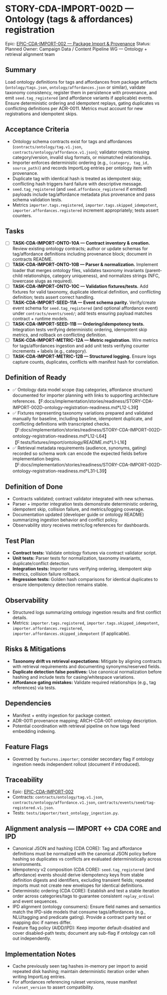 # STORY-CDA-IMPORT-002D — Ontology (tags & affordances) registration

Epic: [EPIC-CDA-IMPORT-002 — Package Import & Provenance](/docs/implementation/epics/EPIC-CDA-IMPORT-002-package-import-and-provenance.md)
Status: Planned
Owner: Campaign Data / Content Pipeline WG — Ontology + retrieval alignment team

## Summary
Load ontology definitions for tags and affordances from package artifacts (`ontology/tags.json`, `ontology/affordances.json` or similar), validate taxonomy consistency, register them in persistence with provenance, and emit `seed.tag_registered` (and affordance variants if applicable) events. Ensure deterministic ordering and idempotent replays, gating duplicates vs conflicting definitions per ADR-0011. Metrics must account for new registrations and idempotent skips.

## Acceptance Criteria
- Ontology schema contracts exist for tags and affordances (`contracts/ontology/tag.v1.json`, `contracts/ontology/affordance.v1.json`); validator rejects missing category/version, invalid slug formats, or mismatched relationships.
- Importer enforces deterministic ordering (e.g., `(category, tag_id, source_path)`) and records ImportLog entries per ontology item with provenance.
- Duplicate tag with identical hash is treated as idempotent skip; conflicting hash triggers hard failure with descriptive message.
- `seed.tag_registered` (and `seed.affordance_registered` if emitted) payloads include tag/affordance metadata plus provenance and pass schema validation tests.
- Metrics `importer.tags.registered`, `importer.tags.skipped_idempotent`, `importer.affordances.registered` increment appropriately; tests assert counters.

## Tasks
- [ ] **TASK-CDA-IMPORT-ONTO-10A — Contract inventory & creation.** Review existing ontology contracts; author or update schemas for tag/affordance definitions including provenance block; document in contracts README.
- [ ] **TASK-CDA-IMPORT-ONTO-10B — Parser & normalization.** Implement loader that merges ontology files, validates taxonomy invariants (parent-child relationships, category uniqueness), and normalizes strings (NFC, lowercase slugs as required).
- [ ] **TASK-CDA-IMPORT-ONTO-10C — Validation fixtures/tests.** Add fixtures for valid taxonomy, duplicate identical definition, and conflicting definition; tests assert correct handling.
- [ ] **TASK-CDA-IMPORT-SEED-11A — Event schema parity.** Verify/create event schema for `seed.tag_registered` (and optional affordance event) under `contracts/events/seed/`; add tests ensuring payload matches contract + runtime models.
- [ ] **TASK-CDA-IMPORT-SEED-11B — Ordering/idempotency tests.** Integration tests verifying deterministic ordering, idempotent skip metrics, and rollback on conflicting definition.
- [ ] **TASK-CDA-IMPORT-METRIC-12A — Metric registration.** Wire metrics for tags/affordances ingestion and add unit tests verifying counter increments + labels (e.g., category).
- [ ] **TASK-CDA-IMPORT-METRIC-12B — Structured logging.** Ensure logs capture counts, duplicates, conflicts with manifest hash for correlation.

## Definition of Ready
- ✅ Ontology data model scope (tag categories, affordance structure) documented for importer planning with links to supporting architecture references.【F:docs/implementation/stories/readiness/STORY-CDA-IMPORT-002D-ontology-registration-readiness.md†L12-L39】
- ✅ Fixtures representing taxonomy variations prepared and validated manually for baseline, including baseline, idempotent duplicate, and conflicting definitions with transcripted checks.【F:docs/implementation/stories/readiness/STORY-CDA-IMPORT-002D-ontology-registration-readiness.md†L12-L64】【F:tests/fixtures/import/ontology/README.md†L1-L16】
- ✅ Retrieval metadata requirements (audience, synonyms, gating) recorded so schema work can encode the expected fields before implementation begins.【F:docs/implementation/stories/readiness/STORY-CDA-IMPORT-002D-ontology-registration-readiness.md†L31-L39】

## Definition of Done
- Contracts validated; contract validator integrated with new schemas.
- Parser + importer integration tests demonstrate deterministic ordering, idempotent skip, collision failure, and metrics/logging coverage.
- Documentation updated (developer guide or ontology README) summarizing ingestion behavior and conflict policy.
- Observability story receives metric/log references for dashboards.

## Test Plan
- **Contract tests:** Validate ontology fixtures via contract validator script.
- **Unit tests:** Parser tests for normalization, taxonomy invariants, duplicate/conflict detection.
- **Integration tests:** Importer runs verifying ordering, idempotent skip metrics, collision failure rollback.
- **Regression tests:** Golden hash comparisons for identical duplicates to ensure idempotency detection remains stable.

## Observability
- Structured logs summarizing ontology ingestion results and first conflict details.
- Metrics: `importer.tags.registered`, `importer.tags.skipped_idempotent`, `importer.affordances.registered`, `importer.affordances.skipped_idempotent` (if applicable).

## Risks & Mitigations
- **Taxonomy drift vs retrieval expectations:** Mitigate by aligning contracts with retrieval requirements and documenting synonyms/reserved fields.
- **Duplicate detection false positives:** Use canonical normalization before hashing and include tests for casing/whitespace variations.
- **Affordance gating mistakes:** Validate required relationships (e.g., tag references) via tests.

## Dependencies
- Manifest + entity ingestion for package context.
- ADR-0011 provenance mapping; ARCH-CDA-001 ontology description.
- Potential coordination with retrieval pipeline on how tags feed embedding indexing.

## Feature Flags
- Governed by `features.importer`; consider secondary flag if ontology ingestion needs independent rollout (document if introduced).

## Traceability
- Epic: [EPIC-CDA-IMPORT-002](/docs/implementation/epics/EPIC-CDA-IMPORT-002-package-import-and-provenance.md)
- Contracts: `contracts/ontology/tag.v1.json`, `contracts/ontology/affordance.v1.json`, `contracts/events/seed/tag-registered.v1.json`.
- Tests: `tests/importer/test_ontology_ingestion.py`.

## Alignment analysis — IMPORT ↔ CDA CORE and IPD
- Canonical JSON and hashing (CDA CORE): Tag and affordance definitions must be normalized with the canonical JSON policy before hashing so duplicates vs conflicts are evaluated deterministically across environments.
- Idempotency v2 composition (CDA CORE): `seed.tag_registered` (and affordance) events should derive idempotency keys from stable definition digests and identifiers, excluding transient fields; repeated imports must not create new envelopes for identical definitions.
- Deterministic ordering (CDA CORE): Establish and test a stable iteration order across categories/tags to guarantee consistent `replay_ordinal` and event sequences.
- IPD alignment (ontology consumers): Ensure field names and semantics match the IPD-side models that consume tags/affordances (e.g., NLU/tagging and predicate gating). Provide a contract parity test or mapping doc if names differ.
- Feature flag policy (AIDD/IPD): Keep importer default-disabled and cover disabled-path tests; document any sub-flag if ontology can roll out independently.

## Implementation Notes
- Cache previously seen tag hashes in-memory per import to avoid repeated disk hashing; maintain deterministic iteration order when writing ImportLog entries.
- For affordances referencing ruleset versions, reuse manifest `ruleset_version` to assert compatibility.

